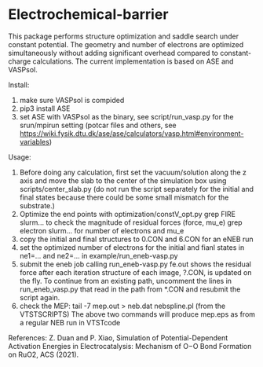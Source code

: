 # Electrochemical-barrier
This package performs structure optimization and saddle search under constant potential. The geometry and number of electrons are optimized simultaneously without adding significant overhead compared to constant-charge calculations. The current implementation is based on ASE and VASPsol. 

Install:
 1. make sure VASPsol is compided
 2. pip3 install ASE
 3. set ASE with VASPsol as the binary, see script/run_vasp.py for the srun/mpirun setting
    (potcar files and others, see https://wiki.fysik.dtu.dk/ase/ase/calculators/vasp.html#environment-variables)

Usage:
1. Before doing any calculation, first set the vacuum/solution along the z axis and move the slab to the center of the simulation box using scripts/center_slab.py (do not run the script separately for the initial and final states because there could be some small mismatch for the substrate.)
2. Optimize the end points with optimization/constV_opt.py
   grep FIRE slurm... to check the magnitude of residual forces (force, mu_e)
   grep electron slurm... for number of electrons and mu_e
3. copy the initial and final structures to 0.CON and 6.CON for an eNEB run
3. set the optimized number of electrons for the initial and fianl states in ne1=... and ne2=... in example/run_eneb-vasp.py
4. submit the eneb job calling run_eneb-vasp.py
   fe.out shows the residual force after each iteration
   structure of each image, ?.CON, is updated on the fly. To continue from an existing path, uncomment the lines in run_eneb_vasp.py that read in the path from *.CON and resubmit the script again.
5. check the MEP:
   tail -7 mep.out > neb.dat
   nebspline.pl (from the VTSTSCRIPTS)
   The above two commands will produce mep.eps as from a regular NEB run in VTSTcode


References:
  Z. Duan and P. Xiao, Simulation of Potential-Dependent Activation Energies in Electrocatalysis: Mechanism of O−O Bond Formation on RuO2, ACS (2021).
